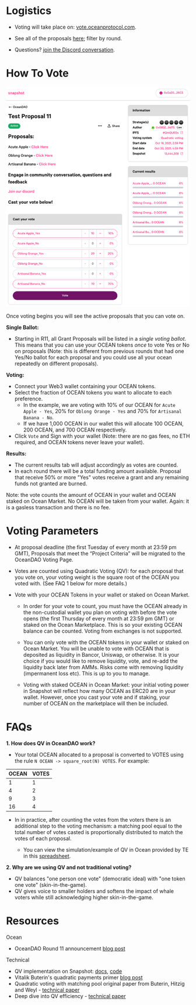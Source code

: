 # Logistics

- Voting will take place on: [vote.oceanprotocol.com](https://vote.oceanprotocol.com/).

- See all of the proposals [here](https://port.oceanprotocol.com/c/oceandao/56); filter by round.

- Questions? [join the Discord conversation](https://discord.com/channels/612953348487905282/776848812534398986).

# How To Vote

![](https://github.com/dcrapis/oceandao-wiki-files/blob/main/voting-oceandao.png)

Once voting begins you will see the active proposals that you can vote on.

**Single Ballot:**
- Starting in R11, all Grant Proposals will be listed in a *single voting ballot*. This means that you can use your OCEAN tokens *once* to vote Yes or No on proposals (Note: this is different from previous rounds that had one Yes/No ballot for each proposal and you could use all your ocean repeatedly on different proposals).

**Voting:**
- Connect your Web3 wallet containing your OCEAN tokens.
- Select the fraction of OCEAN tokens you want to allocate to each preference. 
	- In the example, we are voting with 10% of our OCEAN for `Acute Apple - Yes`, 20% for `Oblong Orange - Yes` and 70% for `Artisanal Banana - No`.
	- If we have 1,000 OCEAN in our wallet this will allocate 100 OCEAN, 200 OCEAN, and 700 OCEAN respectively.
- Click `Vote` and Sign with your wallet (Note: there are no gas fees, no ETH required, and OCEAN tokens never leave your wallet).

**Results:**
- The current results tab will adjust accordingly as votes are counted.
- In each round there will be a total funding amount available. Proposal that receive 50% or more "Yes" votes receive a grant and any remaining funds not granted are burned.

Note: the vote counts the amount of OCEAN in your wallet and OCEAN staked on Ocean Market. No OCEAN will be taken from your wallet. Again: it is a gasless transaction and there is no fee.

# Voting Parameters

- At proposal deadline (the first Tuesday of every month at 23:59 pm GMT), Proposals that meet the “Project Criteria” will be migrated to the OceanDAO Voting Page.

- Votes are counted using Quadratic Voting (QV): for each proposal that you vote on, your voting weight is the square root of the OCEAN you voted with. (See FAQ 1 below for more details.)

- Vote with your OCEAN Tokens in your wallet or staked on Ocean Market.
	- In order for your vote to count, you must have the OCEAN already in the non-custodial wallet you plan on voting with before the vote opens (the first Thursday of every month at 23:59 pm GMT) or staked on the Ocean Marketplace. This is so your existing OCEAN balance can be counted. Voting from exchanges is not supported.

	- You can only vote with the OCEAN tokens in your wallet or staked on Ocean Market. You will be unable to vote with OCEAN that is deposited as liquidity in Bancor, Uniswap, or otherwise. It is your choice if you would like to remove liquidity, vote, and re-add the liquidity back later from AMMs. Risks come with removing liquidity (impermanent loss etc). This is up to you to manage.

	- Voting with staked OCEAN in Ocean Market: your initial voting power in Snapshot will reflect how many OCEAN as ERC20 are in your wallet. However, once you cast your vote and if staking, your number of OCEAN on the marketplace will then be included.

# FAQs

**1. How does QV in OceanDAO work?**

- Your total OCEAN allocated to a proposal is converted to VOTES using the rule `N OCEAN -> square_root(N) VOTES`. For example:

| OCEAN      | VOTES |
| ---------- | ---------- |
| 1      | 1       |
| 4   | 2        |
| 9   | 3        |
| 16   | 4        |

- In in practice, after counting the votes from the voters there is an additional step to the voting mechanism: a matching pool equal to the total number of votes casted is proportionally distributed to match the votes of each proposal.

	- You can view the simulation/example of QV in Ocean provided by TE in this [spreadsheet](https://docs.google.com/spreadsheets/d/1kxyfD60BZB6eKgB7VqP45_4ct0dcK5fXzKVddJZk7C4/edit#gid=0).

**2. Why are we using QV and not traditional voting?**
- QV balances "one person one vote" (democratic ideal) with "one token one vote" (skin-in-the-game).
- QV gives voice to smaller holders and softens the impact of whale voters while still acknowledging higher skin-in-the-game.

# Resources

Ocean
- OceanDAO Round 11 announcement [blog post](https://blog.oceanprotocol.com/oceandao-round-11-is-live-2b8ea0205074)

Technical
- QV implementation on Snapshot: [docs](https://docs.snapshot.org/proposals/voting-types#quadratic-voting), [code](https://github.com/snapshot-labs/snapshot/blob/develop/src/helpers/voting/quadratic.ts)
- Vitalik Buterin's quadratic payments primer [blog post](https://vitalik.ca/general/2019/12/07/quadratic.html)
- Quadratic voting with matching pool original paper from Buterin, Hitzig and Weyl - [technical paper](https://arxiv.org/pdf/1809.06421.pdf)
- Deep dive into QV efficiency - [technical paper](https://export.arxiv.org/pdf/2010.01193v1)
